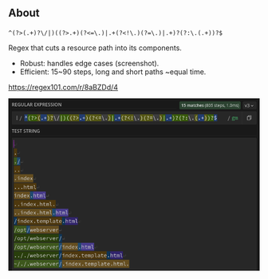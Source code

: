 ## About

`^(?>(.+)?\/|)((?>.+)(?<=\.)|.+(?<!\.)(?=\.)|.+)?(?:\.(.+))?$`

Regex that cuts a resource path into its components.
- Robust: handles edge cases (screenshot).
- Efficient: 15~90 steps, long and short paths ~equal time.

https://regex101.com/r/8aBZDd/4
<div>
    <img src="screenshots/001.png" alt="screenshot" width="auto" height="auto">
</div>

